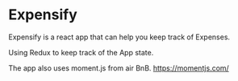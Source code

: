 # Expensify
Expensify is a react app that can help you keep track of Expenses. 

Using Redux to keep track of the App state. 

The app also uses moment.js from air BnB. https://momentjs.com/

